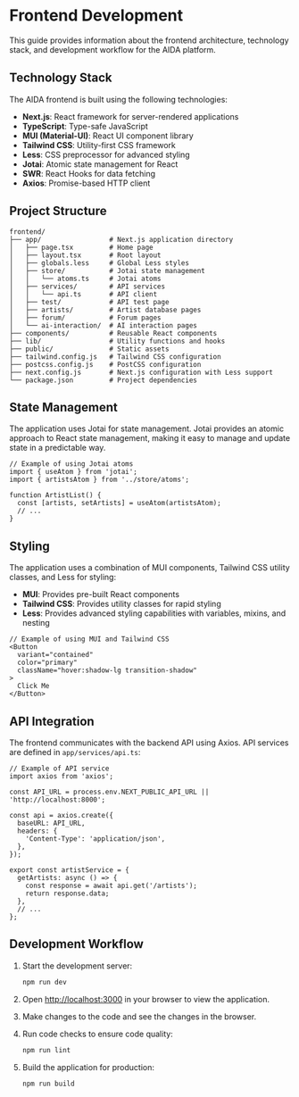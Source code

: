 # Frontend Development

This guide provides information about the frontend architecture, technology stack, and development workflow for the AIDA platform.

## Technology Stack

The AIDA frontend is built using the following technologies:

- **Next.js**: React framework for server-rendered applications
- **TypeScript**: Type-safe JavaScript
- **MUI (Material-UI)**: React UI component library
- **Tailwind CSS**: Utility-first CSS framework
- **Less**: CSS preprocessor for advanced styling
- **Jotai**: Atomic state management for React
- **SWR**: React Hooks for data fetching
- **Axios**: Promise-based HTTP client

## Project Structure

```
frontend/
├── app/                 # Next.js application directory
│   ├── page.tsx         # Home page
│   ├── layout.tsx       # Root layout
│   ├── globals.less     # Global Less styles
│   ├── store/           # Jotai state management
│   │   └── atoms.ts     # Jotai atoms
│   ├── services/        # API services
│   │   └── api.ts       # API client
│   ├── test/            # API test page
│   ├── artists/         # Artist database pages
│   ├── forum/           # Forum pages
│   └── ai-interaction/  # AI interaction pages
├── components/          # Reusable React components
├── lib/                 # Utility functions and hooks
├── public/              # Static assets
├── tailwind.config.js   # Tailwind CSS configuration
├── postcss.config.js    # PostCSS configuration
├── next.config.js       # Next.js configuration with Less support
└── package.json         # Project dependencies
```

## State Management

The application uses Jotai for state management. Jotai provides an atomic approach to React state management, making it easy to manage and update state in a predictable way.

```tsx
// Example of using Jotai atoms
import { useAtom } from 'jotai';
import { artistsAtom } from '../store/atoms';

function ArtistList() {
  const [artists, setArtists] = useAtom(artistsAtom);
  // ...
}
```

## Styling

The application uses a combination of MUI components, Tailwind CSS utility classes, and Less for styling:

- **MUI**: Provides pre-built React components
- **Tailwind CSS**: Provides utility classes for rapid styling
- **Less**: Provides advanced styling capabilities with variables, mixins, and nesting

```tsx
// Example of using MUI and Tailwind CSS
<Button 
  variant="contained" 
  color="primary"
  className="hover:shadow-lg transition-shadow"
>
  Click Me
</Button>
```

## API Integration

The frontend communicates with the backend API using Axios. API services are defined in `app/services/api.ts`:

```tsx
// Example of API service
import axios from 'axios';

const API_URL = process.env.NEXT_PUBLIC_API_URL || 'http://localhost:8000';

const api = axios.create({
  baseURL: API_URL,
  headers: {
    'Content-Type': 'application/json',
  },
});

export const artistService = {
  getArtists: async () => {
    const response = await api.get('/artists');
    return response.data;
  },
  // ...
};
```

## Development Workflow

1. Start the development server:
   ```bash
   npm run dev
   ```

2. Open [http://localhost:3000](http://localhost:3000) in your browser to view the application.

3. Make changes to the code and see the changes in the browser.

4. Run code checks to ensure code quality:
   ```bash
   npm run lint
   ```

5. Build the application for production:
   ```bash
   npm run build
   ``` 